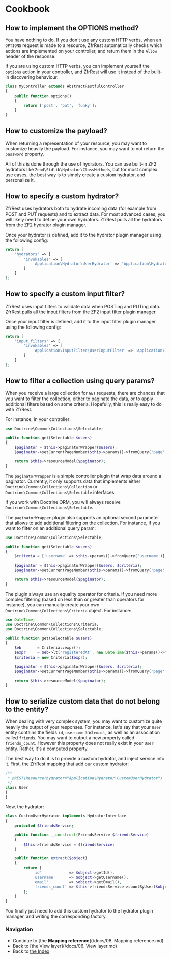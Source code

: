 # Cookbook

## How to implement the OPTIONS method?

You have nothing to do. If you don't use any custom HTTP verbs, when an `OPTIONS` request is made to a resource,
ZfrRest automatically checks which actions are implemented on your controller, and return them in the `Allow` header
of the response.

If you are using custom HTTP verbs, you can implement yourself the `options` action in your controller, and ZfrRest
will use it instead of the built-in discovering behaviour:

```php
class MyController extends AbstractRestfulController
{
    public function options()
    {
        return ['post', 'put', 'funky'];
    }
}
```

## How to customize the payload?

When returning a representation of your resource, you may want to customize heavily the payload. For instance, you
may want to not return the `password` property.

All of this is done through the use of hydrators. You can use built-in ZF2 hydrators like `Zend\Stdlib\Hydrator\ClassMethods`,
but for most complex use cases, the best way is to simply create a custom hydrator, and personalize it.

## How to specify a custom hydrator?

ZfrRest uses hydrators both to hydrate incoming data (for example from POST and PUT requests) and to extract
data. For most advanced cases, you will likely need to define your own hydrators. ZfrRest pulls all the hydrators
from the ZF2 hydrator plugin manager.

Once your hydrator is defined, add it to the hydrator plugin manager using the following config:

```php
return [
    'hydrators' => [
        'invokables' => [
            'Application\Hydrator\UserHydrator' => 'Application\Hydrator\UserHydrator'
        ]
    ]
];
```

## How to specify a custom input filter?

ZfrRest uses input filters to validate data when POSTing and PUTing data. ZfrRest pulls all the input filters from
the ZF2 input filter plugin manager.

Once your input filter is defined, add it to the input filter plugin manager using the following config:

```php
return [
    'input_filters' => [
        'invokables' => [
            'Application\InputFilter\UserInputFilter' => 'Application\InputFilter\UserInputFilter'
        ]
    ]
];
```

## How to filter a collection using query params?

When you receive a large collection for `GET` requests, there are chances that you want to filter the collection,
either to paginate the data, or to apply additional filters based on some criteria. Hopefully, this is really easy
to do with ZfrRest.

For instance, in your controller:

```php
use Doctrine\Common\Collections\Selectable;

public function get(Selectable $users)
{
    $paginator = $this->paginatorWrapper($users);
    $paginator->setCurrentPageNumber($this->params()->fromQuery('page', 1));

    return $this->resourceModel($paginator);
}
```

The `paginatorWrapper` is a simple controller plugin that wrap data around a paginator. Currently, it only supports
data that implements either `Doctrine\Common\Collections\Collection` or `Doctrine\Common\Collections\Selectable`
interfaces.

If you work with Doctrine ORM, you will always receive `Doctrine\Common\Collections\Selectable`.

The `paginatorWrapper` plugin also supports an optional second parameter that allows to add additional filtering
on the collection. For instance, if you want to filter on an additional query param:

```php
use Doctrine\Common\Collections\Selectable;

public function get(Selectable $users)
{
    $criteria = ['username' => $this->params()->fromQuery('username')];

    $paginator = $this->paginatorWrapper($users, $criteria);
    $paginator->setCurrentPageNumber($this->params()->fromQuery('page', 1));

    return $this->resourceModel($paginator);
}
```

The plugin always use an equality operator for criteria. If you need more complex filtering (based on less than
or greater than operators for instance), you can manually create your own `Doctrine\Common\Collections\Criteria`
object. For instance:

```php
use DateTime;
use Doctrine\Common\Collections\Criteria;
use Doctrine\Common\Collections\Selectable;

public function get(Selectable $users)
{
    $eb       = Criteria::expr();
    $expr     = $eb->lt('registeredAt', new DateTime($this->params()->fromQuery('registeredAt')));
    $criteria = new Criteria($expr);

    $paginator = $this->paginatorWrapper($users, $criteria);
    $paginator->setCurrentPageNumber($this->params()->fromQuery('page', 1));

    return $this->resourceModel($paginator);
}
```

## How to serialize custom data that do not belong to the entity?

When dealing with very complex system, you may want to customize quite heavily the output of your responses. For
instance, let's say that your `User` entity contains the fields `id`, `username` and `email`, as well as an
association called `friends`. You may want to output a new property called `friends_count`. However this property
does not really exist in your `User` entity. Rather, it's a computed property.

The best way to do it is to provide a custom hydrator, and inject service into it. First, the ZfrRest mapping that
add our custom hydrator:

```php
/**
 * @REST\Resource(hydrator="Application\Hydrator\CustomUserHydrator")
 */
class User
{
}
```

Now, the hydrator:

```php
class CustomUserHydrator implements HydratorInterface
{
    protected $friendsService;

    public function __construct(FriendsService $friendsService)
    {
        $this->friendsService = $friendsService;
    }

    public function extract($object)
    {
        return [
            'id'            => $object->getId(),
            'username'      => $object->getUsername(),
            'email'         => $object->getEmail(),
            'friends_count' => $this->friendsService->countByUser($object)
        ];
    }
}
```

You finally just need to add this custom hydrator to the hydrator plugin manager, and writing the corresponding
factory.

### Navigation

* Continue to [the **Mapping reference**](/docs/08. Mapping reference.md)
* Back to [the View layer](/docs/06. View layer.md)
* Back to [the Index](/docs/README.md)
